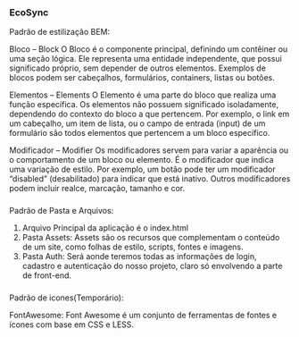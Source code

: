 ### EcoSync

Padrão de estilização BEM:

Bloco – Block
O Bloco é o componente principal, definindo um contêiner ou uma seção lógica. Ele representa uma entidade independente, que possui significado próprio, sem depender de outros elementos.
Exemplos de blocos podem ser cabeçalhos, formulários, containers, listas ou botões.

Elementos – Elements
O Elemento é uma parte do bloco que realiza uma função específica. Os elementos não possuem significado isoladamente, dependendo do contexto do bloco a que pertencem.
Por exemplo, o link em um cabeçalho, um item de lista, ou o campo de entrada (input) de um formulário são todos elementos que pertencem a um bloco específico.

Modificador – Modifier
Os modificadores servem para variar a aparência ou o comportamento de um bloco ou elemento. É o modificador que indica uma variação de estilo.
Por exemplo, um botão pode ter um modificador “disabled” (desabilitado) para indicar que está inativo. Outros modificadores podem incluir realce, marcação, tamanho e cor.

###

Padrão de Pasta e Arquivos:

1. Arquivo Principal da aplicação é o index.html
2. Pasta Assets: Assets são os recursos que complementam o conteúdo de um site, como folhas de estilo, scripts, fontes e imagens.
3. Pasta Auth: Será aonde teremos todas as informações de login, cadastro e autenticação do nosso projeto, claro só envolvendo a parte de front-end.

###

Padrão de icones(Temporário):

FontAwesome: Font Awesome é um conjunto de ferramentas de fontes e ícones com base em CSS e LESS.
